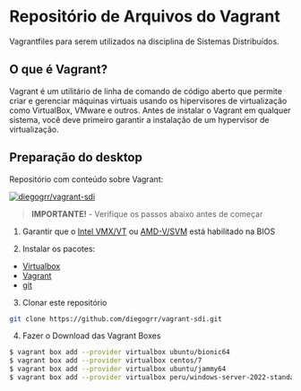 # Repositório de Arquivos do Vagrant

Vagrantfiles para serem utilizados na disciplina de Sistemas Distribuídos.

## O que é Vagrant?
Vagrant é um utilitário de linha de comando de código aberto que permite criar e gerenciar máquinas virtuais usando os hipervisores de virtualização como VirtualBox, VMware e outros. Antes de instalar o Vagrant em qualquer sistema, você deve primeiro garantir a instalação de um hypervisor de virtualização.


## Preparação do desktop

Repositório com conteúdo sobre Vagrant: 

[![diegogrr/vagrant-sdi](https://img.shields.io/github/stars/diegogrr/vagrant-sdi?label=diegogrr|vagrant-sdi&logo=github&style=for-the-badge)](https://github.com/diegogrr/vagrant-sdi)


> **IMPORTANTE!** - Verifique os passos abaixo antes de começar

1. Garantir que o [Intel VMX/VT](https://www.asus.com/br/support/FAQ/1043786/) ou [AMD-V/SVM](https://www.asus.com/br/support/FAQ/1038245/) está habilitado na BIOS

2. Instalar os pacotes:
  - [Virtualbox](https://www.virtualbox.org/wiki/Downloads)
  - [Vagrant](https://www.vagrantup.com/downloads)
  - [git](https://git-scm.com/download/)

3. Clonar este repositório
```bash
git clone https://github.com/diegogrr/vagrant-sdi.git
```

4. Fazer o Download das Vagrant Boxes
```bash
$ vagrant box add --provider virtualbox ubuntu/bionic64 
$ vagrant box add --provider virtualbox centos/7 
$ vagrant box add --provider virtualbox ubuntu/jammy64 
$ vagrant box add --provider virtualbox peru/windows-server-2022-standard-x64-eval
``` 
